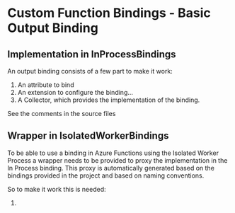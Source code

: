 # Custom Function Bindings - Basic Output Binding

## Implementation in InProcessBindings

An output binding consists of a few part to make it work:

1. An attribute to bind 
1. An extension to configure the binding...
1. A Collector, which provides the implementation of the binding.

See the comments in the source files

## Wrapper in IsolatedWorkerBindings

To be able to use a binding in Azure Functions using the Isolated Worker Process a wrapper needs to be provided to proxy the implementation in the In Process binding. This proxy is automatically generated based on the bindings provided in the project and based on naming conventions.

So to make it work this is needed:

1. 